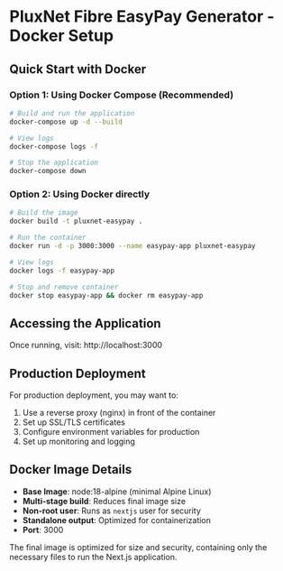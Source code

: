 # PluxNet Fibre EasyPay Generator - Docker Setup

## Quick Start with Docker

### Option 1: Using Docker Compose (Recommended)

```bash
# Build and run the application
docker-compose up -d --build

# View logs
docker-compose logs -f

# Stop the application
docker-compose down
```

### Option 2: Using Docker directly

```bash
# Build the image
docker build -t pluxnet-easypay .

# Run the container
docker run -d -p 3000:3000 --name easypay-app pluxnet-easypay

# View logs
docker logs -f easypay-app

# Stop and remove container
docker stop easypay-app && docker rm easypay-app
```

## Accessing the Application

Once running, visit: http://localhost:3000

## Production Deployment

For production deployment, you may want to:

1. Use a reverse proxy (nginx) in front of the container
2. Set up SSL/TLS certificates
3. Configure environment variables for production
4. Set up monitoring and logging

## Docker Image Details

- **Base Image**: node:18-alpine (minimal Alpine Linux)
- **Multi-stage build**: Reduces final image size
- **Non-root user**: Runs as `nextjs` user for security
- **Standalone output**: Optimized for containerization
- **Port**: 3000

The final image is optimized for size and security, containing only the necessary files to run the Next.js application.
